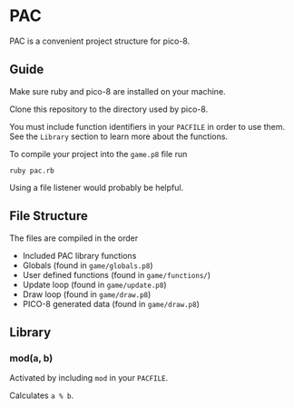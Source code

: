 # PAC 

PAC is a convenient project structure for pico-8.

## Guide

Make sure ruby and pico-8 are installed on your machine.

Clone this repository to the directory used by pico-8.

You must include function identifiers in your `PACFILE` in order to use them. See the `Library` section to learn more about the functions.

To compile your project into the `game.p8` file run

    ruby pac.rb

Using a file listener would probably be helpful.

## File Structure

The files are compiled in the order

  - Included PAC library functions
  - Globals (found in `game/globals.p8`)
  - User defined functions (found in `game/functions/`)
  - Update loop (found in `game/update.p8`)
  - Draw loop (found in `game/draw.p8`)
  - PICO-8 generated data (found in `game/draw.p8`)

## Library

### mod(a, b)

Activated by including `mod` in your `PACFILE`.

Calculates `a % b`.
